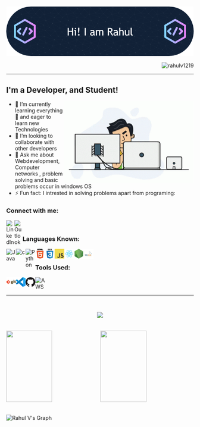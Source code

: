 [![Rahul's GitHub Banner](./assests/header-image.png)](https://github.com/Rahulv1219/Rahulv1219)


<p align="right"> <img src="https://komarev.com/ghpvc/?username=rahulv1219" alt="rahulv1219"/> </p>

<hr/>

## I'm a Developer, and Student!

<img align="right" width="350" src="/assests/programmer.gif" alt="Coding gif" />


- 🌱 I’m currently learning everything 🤣 and eager to learn new Technologies
- 👯 I’m looking to collaborate with other developers
- 💬 Ask me about Webdevelopment, Computer networks , problem solving and basic problems occur in windows OS 
- ⚡ Fun fact: I intrested in solving problems apart from programing:


### Connect with me:

[<img align="left" alt=" LinkedIn" width="22px" src="https://img.icons8.com/color/48/000000/linkedin.png"/>](https://www.linkedin.com/in/rahulv1219)
[<img align="left" alt=" Outlook" width="22px" src="https://img.icons8.com/fluent/48/000000/microsoft-outlook-2019.png"/>](mailto:torahulv2002@gmail.com)

<br>

### Languages Known:

<img align="left" alt="Java" width="26px" src="https://img.icons8.com/color/48/000000/java-coffee-cup-logo.png"/>
<img align="left" alt="c" width="26px" src="https://img.icons8.com/color/48/000000/c.png"/>
<img align="left" alt="Python" width="26px" src="https://img.icons8.com/color/48/000000/python.png"/>
<img align="left" alt="HTML5" width="26px" src="https://raw.githubusercontent.com/github/explore/80688e429a7d4ef2fca1e82350fe8e3517d3494d/topics/html/html.png" />
<img align="left" alt="CSS3" width="26px" src="https://raw.githubusercontent.com/github/explore/80688e429a7d4ef2fca1e82350fe8e3517d3494d/topics/css/css.png" />
<img align="left" alt="JavaScript" width="26px" src="https://raw.githubusercontent.com/github/explore/80688e429a7d4ef2fca1e82350fe8e3517d3494d/topics/javascript/javascript.png" />
<img align="left" alt="React" width="26px" src="https://raw.githubusercontent.com/github/explore/80688e429a7d4ef2fca1e82350fe8e3517d3494d/topics/react/react.png" />
<img align="left" alt="Node.js" width="26px" src="https://raw.githubusercontent.com/github/explore/80688e429a7d4ef2fca1e82350fe8e3517d3494d/topics/nodejs/nodejs.png" />
<img align="left" alt="MySQL" width="26px" src="https://raw.githubusercontent.com/github/explore/80688e429a7d4ef2fca1e82350fe8e3517d3494d/topics/mysql/mysql.png" />


<br>

###  Tools Used:
<img align="left" alt="Git" width="26px" src="https://raw.githubusercontent.com/github/explore/80688e429a7d4ef2fca1e82350fe8e3517d3494d/topics/git/git.png" />
<img align="left" alt="Visual Studio Code" width="26px" src="https://raw.githubusercontent.com/github/explore/80688e429a7d4ef2fca1e82350fe8e3517d3494d/topics/visual-studio-code/visual-studio-code.png" />
<img align="left" alt="GitHub" width="26px" src="https://raw.githubusercontent.com/github/explore/78df643247d429f6cc873026c0622819ad797942/topics/github/github.png" />
<img align="left" alt="AWS" width="26px" src="https://img.icons8.com/color/48/000000/amazon-web-services.png"/>




<br />
<br/>
<hr/>
<br/>


<p align="center">
  <a href="https://github.com/rahulv1219">
    <img src="https://github-profile-summary-cards.vercel.app/api/cards/profile-details?username=rahulv1219&theme=radical" />
  </a>
</p>

<br>

<a> 
    <a href="https://github.com/rahulv1219"><img src="https://denvercoder1-github-readme-stats.vercel.app/api?username=rahulv1219&show_icons=true&count_private=true&theme=react&border_color=7F3FBF&bg_color=0D1117&title_color=F85D7F&icon_color=F8D866" height="192px" width="49.5%"/></a>
  <a href="https://github.com/rahulv1219"><img src="https://denvercoder1-github-readme-stats.vercel.app/api/top-langs/?username=rahulv1219&langs_count=8&layout=compact&theme=react&border_color=7F3FBF&bg_color=0D1117&title_color=F85D7F&icon_color=F8D866" height="192px" width="49.5%"/></a>
  <br/>
</a>


<br>


![Rahul V's Graph](https://github-readme-activity-graph.cyclic.app/graph?username=rahulv1219&custom_title=Al%20Siam's%20GitHub%20Activity%20Graph&bg_color=0D1117&color=7F3FBF&line=7F3FBF&point=7F3FBF&area_color=FFFFFF&title_color=FFFFFF&area=true)
